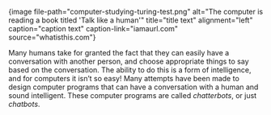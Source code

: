 {image file-path="computer-studying-turing-test.png" alt="The computer is reading a book titled 'Talk like a human'" title="title text" alignment="left" caption="caption text" caption-link="iamaurl.com" source="whatisthis.com"}

Many humans take for granted the fact that they can easily have a conversation with another person, and choose appropriate things to say based on the conversation. The ability to do this is a form of intelligence, and for computers it isn’t so easy! Many attempts have been made to design computer programs that can have a conversation with a human and sound intelligent. These computer programs are called *chatterbots*, or just *chatbots*.
